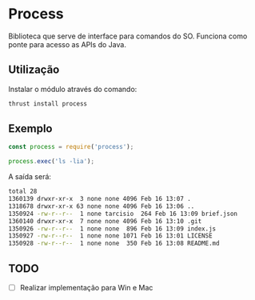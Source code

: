 # Process
Biblioteca que serve de interface para comandos do SO. Funciona como ponte para acesso as APIs do Java.

## Utilização

Instalar o módulo através do comando:

```bash
thrust install process
```

## Exemplo

```js
const process = require('process');

process.exec('ls -lia');
```

A saída será:

```bash
total 28
1360139 drwxr-xr-x  3 none none 4096 Feb 16 13:07 .
1318678 drwxr-xr-x 63 none none 4096 Feb 16 13:06 ..
1350924 -rw-r--r--  1 none tarcisio  264 Feb 16 13:09 brief.json
1360140 drwxr-xr-x  7 none none 4096 Feb 16 13:10 .git
1350926 -rw-r--r--  1 none none  896 Feb 16 13:09 index.js
1350927 -rw-r--r--  1 none none 1071 Feb 16 13:01 LICENSE
1350928 -rw-r--r--  1 none none  350 Feb 16 13:08 README.md
```

## TODO

- [ ] Realizar implementação para Win e Mac
